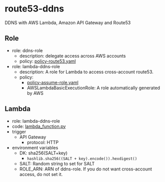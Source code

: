 # route53-ddns
DDNS with AWS Lambda, Amazon API Gateway and Route53

## Role
- role: ddns-role
  - description: delegate access across AWS accounts
  - policy: [policy-route53.yaml](policy-route53.yaml)
- role: lambda-ddns-role
  - description: A role for Lambda to access cross-account route53. 
  - policy:
    - [policy-assume-role.yaml](./policy-assume-role.yaml)
    - AWSLambdaBasicExecutionRole: A role automatically generated by AWS

## Lambda
- role: lambda-ddns-role
- code: [lambda_function.py](./lambda_function.py)
- trigger
  - API Gateway
    - protocol: HTTP
- environment variables
  - DK: sha256(SALT+key)
    - `hashlib.sha256((SALT + key).encode()).hexdigest()`
  - SALT: Random string to set for SALT
  - ROLE_ARN: ARN of ddns-role. If you do not want cross-account access, do not set it.
